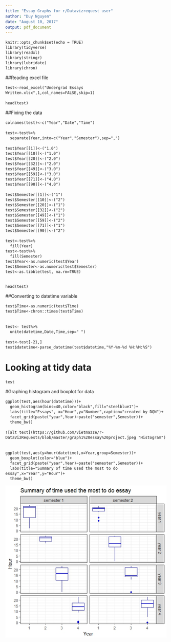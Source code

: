 ```yaml
---
title: "Essay Graphs for r/Datavizrequest user"
author: "Duy Nguyen"
date: "August 10, 2017"
output: pdf_document
---
```


```{r setup, include=FALSE}
knitr::opts_chunk$set(echo = TRUE)
library(tidyverse)
library(readxl)
library(stringr)
library(lubridate)
library(chron)
```

##Reading excel file
```{r import,cache=TRUE}
test<-read_excel("Undergrad Essays Written.xlsx",1,col_names=FALSE,skip=1)

head(test)
```
##Fixing the data
```{r fix,results = "hide", cache=TRUE}
colnames(test)<-c("Year","Date","Time")

test<-test%>%
  separate(Year,into=c("Year","Semester"),sep=",")

test$Year[[1]]<-("1.0")
test$Year[[10]]<-("1.0")
test$Year[[20]]<-("2.0")
test$Year[[32]]<-("2.0")
test$Year[[49]]<-("3.0")
test$Year[[59]]<-("3.0")
test$Year[[71]]<-("4.0")
test$Year[[90]]<-("4.0")

test$Semester[[1]]<-("1")
test$Semester[[10]]<-("2")
test$Semester[[20]]<-("1")
test$Semester[[32]]<-("2")
test$Semester[[49]]<-("1")
test$Semester[[59]]<-("2")
test$Semester[[71]]<-("1")
test$Semester[[90]]<-("2")

test<-test%>%
  fill(Year)
test<-test%>%
  fill(Semester)
test$Year<-as.numeric(test$Year)
test$Semester<-as.numeric(test$Semester)
test<-as.tibble(test, na.rm=TRUE)


```

```{r data}
head(test)
```

##Converting to datetime variable
```{r time}
test$Time<-as.numeric(test$Time)
test$Time<-chron::times(test$Time)


test<- test%>% 
  unite(datetime,Date,Time,sep=" ")

test<-test[-21,]
test$datetime<-parse_datetime(test$datetime,"%Y-%m-%d %H:%M:%S")
```

# Looking at tidy data
```{r data2}
test
```

#Graphing histogram and boxplot for data

```{r graphing}
ggplot(test,aes(hour(datetime)))+
  geom_histogram(bins=40,color="black",fill="steelblue1")+
  labs(title="Essays", x="Hour",y="Number",caption="created by DQN")+
  facet_grid(paste("year",Year)~paste("semester",Semester))+
  theme_bw()

![alt text](https://github.com/vietmazze/r-DataVizRequests/blob/master/graph1%20essay%20project.jpeg "Histogram")


ggplot(test,aes(y=hour(datetime),x=Year,group=Semester))+
  geom_boxplot(color="blue")+
  facet_grid(paste("year",Year)~paste("semester",Semester))+
  labs(title="Summary of time used the most to do essay",x="Year",y="Hour")+
  theme_bw()
```
![alt text](https://github.com/vietmazze/r-DataVizRequests/blob/master/boxplot%20for%20essay%20project.jpeg "Boxplot")
